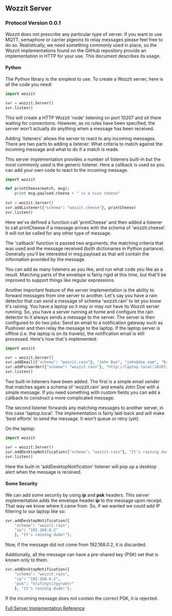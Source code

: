 ## Wozzit Server

### Protocol Version 0.0.1

Wozzit does not prescribe any particular type of server. If you want to use MQTT, semaphore or carrier pigeons to relay messages please feel free to do so. Realistically, we need something commonly used in place, so the Wozzit implementations found on the GitHub repository provide an implementation in HTTP for your use. This document describes its usage.

#### Python
The Python library is the simplest to use. To create a Wozzit server, here is all the code you need:

```python
import wozzit

svr = wozzit.Server()
svr.listen()
```

This will create a HTTP Wozzit 'node' listening on port 10207 and sit there waiting for connections. However, as no rules have been specified, the server won't actually do anything when a message has been received.

Adding 'listeners' allows the server to react to any incoming messages. There are two parts to adding a listener: What criteria to match against the incoming message and what to do if a match is made.

This server implementation provides a number of listeners built-in but the most commonly used is the generic listener. Here a callback is used so you can add your own code to react to the incoming message.

```python
import wozzit

def printCheese(match, msg):
	print msg.payload.cheese + " is a nice cheese"
	
svr = wozzit.Server()
svr.addListener({"schema": "wozzit.cheese"}, printCheese)
svr.listen()

```

Here we've defined a function call 'printCheese' and then added a listener to call printCheese if a message arrives with the schema of 'wozzit.cheese'. It will not be called for any other type of message.

The 'callback' function is passed two arguments, the matching criteria that was used and the message received (both dictionaries in Python parlance). Generally you'll be interested in msg.payload as that will contain the information provided by the message.

You can add as many listeners as you like, and run what code you like as a result. Matching parts of the envelope is fairly rigid at this time, but that'll be improved to support things like regular expressions.

Another important feature of the server implementation is the ability to forward messages from one server to another. Let's say you have a rain detector that can send a message of schema 'wozzit.rain' to let you know it's raining. You have a laptop so it may or may not have its Wozzit server running. So, you have a server running at home and configure the rain detector to it always sends a message to the server. The server is then configured to do two jobs: Send an email to a notification gateway such as Pushover and then relay the message to the laptop. If the laptop server is offline (i.e. the laptop is on its travels), the notification email is still processed. Here's how that's implemented:

```python
import wozzit

svr = wozzit.Server()
svr.addEmail({"schema": "wozzit.rain"}, "John Doe", "john@doe.com", "Rain alert", "It's raining dude!");
svr.addForwarder({"schema": "wozzit.rain"}, "http://laptop.local:10207/")
svr.listen()
```

Two built-in listeners have been added. The first is a simple email sender that matches again a schema of 'wozzit.rain' and emails John Doe with a simple message. If you need something with custom fields you can add a callback to construct a more complicated message.

The second listener forwards any matching messages to another server, in this case 'laptop.local'. The implementation is fairly laid-back and will make 'best efforts' to send the message. It won't queue or retry (yet).

On the laptop:

```python
import wozzit

svr = wozzit.Server()
svr.addDesktopNotification({"schema": "wozzit.rain"}, "It's raining dude!");
svr.listen()
```

Here the built-in 'addDesktopNotification' listener will pop up a desktop alert when the message is received.

#### Some Security

We can add some security by using **ip** and **psk** headers. This server implementation adds the envelope header **ip** to the message upon receipt. That way we know where it came from. So, if we wanted we could add IP filtering to our laptop like so:

```python
svr.addDesktopNotification({
	"schema": "wozzit.rain",
	"ip": "192.168.0.2"
	}, "It's raining dude!");
```

Now, if the message did not come from 192.168.0.2, it is discarded.

Additionally, all the message can have a pre-shared key (PSK) set that is known only to them.

```python
svr.addDesktopNotification({
	"schema": "wozzit.rain",
	"ip": "192.168.0.2",
	"psk": "klufihyti7qyru6tr"
	}, "It's raining dude!");
```

If the incoming message does not contain the correct PSK, it is rejected.

[Full Server Implementation Reference](serverref.md)

